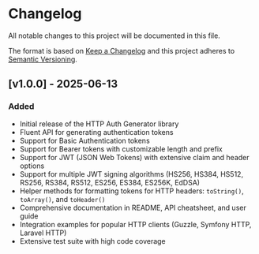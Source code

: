 # Changelog
All notable changes to this project will be documented in this file.

The format is based on [Keep a Changelog](http://keepachangelog.com/)
and this project adheres to [Semantic Versioning](http://semver.org/).

## [v1.0.0] - 2025-06-13

### Added
- Initial release of the HTTP Auth Generator library
- Fluent API for generating authentication tokens
- Support for Basic Authentication tokens
- Support for Bearer tokens with customizable length and prefix
- Support for JWT (JSON Web Tokens) with extensive claim and header options
- Support for multiple JWT signing algorithms (HS256, HS384, HS512, RS256, RS384, RS512, ES256, ES384, ES256K, EdDSA)
- Helper methods for formatting tokens for HTTP headers: `toString()`, `toArray()`, and `toHeader()`
- Comprehensive documentation in README, API cheatsheet, and user guide
- Integration examples for popular HTTP clients (Guzzle, Symfony HTTP, Laravel HTTP)
- Extensive test suite with high code coverage
